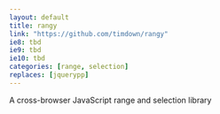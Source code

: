 ```yaml
---
layout: default 
title: rangy
link: "https://github.com/timdown/rangy"
ie8: tbd 
ie9: tbd 
ie10: tbd 
categories: [range, selection]
replaces: [jquerypp]
---
```

A cross-browser JavaScript range and selection library
